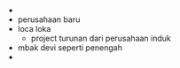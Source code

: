 - 
- perusahaan baru
- loca loka
	- project turunan dari perusahaan induk
- mbak devi seperti penengah
- 